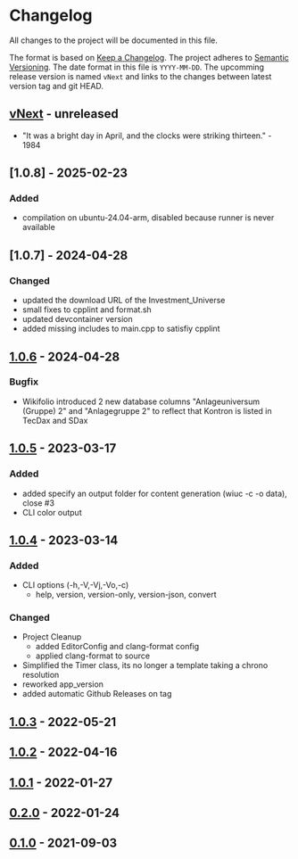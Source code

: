 # Changelog

All changes to the project will be documented in this file.

The format is based on [Keep a Changelog](https://keepachangelog.com/en/1.1.0/).
The project adheres to [Semantic Versioning](https://semver.org/spec/v2.0.0.html).
The date format in this file is `YYYY-MM-DD`.
The upcomming release version is named `vNext` and links to the changes between latest version tag and git HEAD.

## [vNext] - unreleased

- "It was a bright day in April, and the clocks were striking thirteen." - 1984

## [1.0.8] - 2025-02-23

### Added

- compilation on ubuntu-24.04-arm, disabled because runner is never available

## [1.0.7] - 2024-04-28

### Changed

- updated the download URL of the Investment_Universe
- small fixes to cpplint and format.sh
- updated devcontainer version
- added missing includes to main.cpp to satisfiy cpplint

## [1.0.6] - 2024-04-28

### Bugfix

- Wikifolio introduced 2 new database columns "Anlageuniversum (Gruppe) 2" and "Anlagegruppe 2" to reflect that Kontron is listed in TecDax and SDax

## [1.0.5] - 2023-03-17

### Added

- added specify an output folder for content generation (wiuc -c -o data), close #3
- CLI color output

## [1.0.4] - 2023-03-14

### Added

- CLI options (-h,-V,-Vj,-Vo,-c)
  - help, version, version-only, version-json, convert

### Changed

- Project Cleanup
  - added EditorConfig and clang-format config
  - applied clang-format to source
- Simplified the Timer class, its no longer a template taking a chrono resolution
- reworked app_version
- added automatic Github Releases on tag

## [1.0.3] - 2022-05-21

## [1.0.2] - 2022-04-16

## [1.0.1] - 2022-01-27

## [0.2.0] - 2022-01-24

## [0.1.0] - 2021-09-03

<!-- Section for Reference Links -->

[vNext]: https://github.com/jakoch/wikifolio_universe_converter/compare/v1.0.7...HEAD
[1.0.6]: https://github.com/jakoch/wikifolio_universe_converter/compare/v1.0.6...v1.0.7
[1.0.6]: https://github.com/jakoch/wikifolio_universe_converter/compare/v1.0.5...v1.0.6
[1.0.5]: https://github.com/jakoch/wikifolio_universe_converter/compare/v1.0.4...v1.0.5
[1.0.4]: https://github.com/jakoch/wikifolio_universe_converter/compare/v1.0.3...v1.0.4
[1.0.3]: https://github.com/jakoch/wikifolio_universe_converter/compare/v1.0.2...v1.0.3
[1.0.2]: https://github.com/jakoch/wikifolio_universe_converter/compare/v1.0.1...v1.0.2
[1.0.1]: https://github.com/jakoch/wikifolio_universe_converter/compare/v0.2.0...v1.0.1
[0.2.0]: https://github.com/jakoch/wikifolio_universe_converter/compare/v0.1.0...v0.2.0
[0.1.0]: https://github.com/jakoch/wikifolio_universe_converter/compare/7223ede99...v0.1.0
